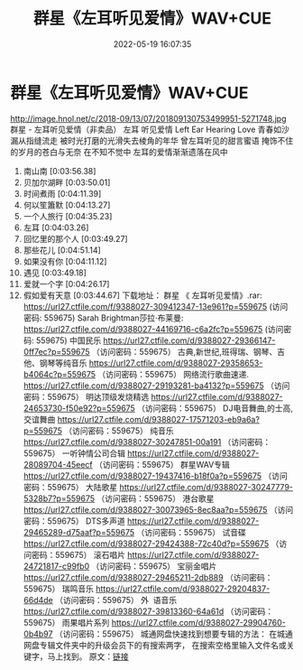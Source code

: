 ﻿---
title: 群星《左耳听见爱情》WAV+CUE
date: 2022-05-19 16:07:35
categories: WAV车载音乐、镜像
tags: 华语中文
---
# 群星《左耳听见爱情》WAV+CUE

http://image.hnol.net/c/2018-09/13/07/201809130753499951-5271748.jpg
群星 -
左耳听见爱情（非卖品）
左耳 听见爱情
Left Ear
Hearing Love
青春如沙漏从指缝流走
被时光打磨的光滑失去棱角的年华
曾左耳听见的甜言蜜语
掩饰不住的岁月的苍白与无奈
在不知不觉中
左耳的爱情渐渐遗落在风中
01. 南山南 [0:03:56.38]
02. 贝加尔湖畔 [0:03:50.01]
03. 时间煮雨 [0:04:11.39]
04. 何以笙簫默 [0:04:13.27]
05. 一个人旅行 [0:04:35.23]
06. 左耳 [0:04:03.26]
07. 回忆里的那个人 [0:03:49.27]
08. 那些花儿 [0:04:51.14]
09. 如果没有你 [0:04:11.12]
10. 遇见 [0:03:49.18]
11. 爱就一个字 [0:04:26.17]
12. 假如爱有天意 [0:03:44.67]
下载地址：
群星 《 左耳听见爱情》.rar: https://url27.ctfile.com/f/9388027-309412347-13e961?p=559675
(访问密码: 559675)
Sarah Brightman莎拉·布莱曼: https://url27.ctfile.com/d/9388027-44169716-c6a2fc?p=559675
(访问密码: 559675)
中国民乐
https://url27.ctfile.com/d/9388027-29366147-0ff7ec?p=559675
（访问密码：559675）
古典,新世纪,班得瑞、钢琴、吉他、钢琴等纯音乐
https://url27.ctfile.com/d/9388027-29358653-b4064c?p=559675
（访问密码：559675）
网络流行歌曲速递.
https://url27.ctfile.com/d/9388027-29193281-ba4132?p=559675
（访问密码：559675）
明达顶级发烧精选
https://url27.ctfile.com/d/9388027-24653730-f50e92?p=559675
（访问密码：559675）
DJ电音舞曲,的士高, 交谊舞曲
https://url27.ctfile.com/d/9388027-17571203-eb9a6a?p=559675
（访问密码：559675）
纯音乐
https://url27.ctfile.com/d/9388027-30247851-00a191
（访问密码：559675）
一听钟情公司合辑
https://url27.ctfile.com/d/9388027-28089704-45eecf
（访问密码：559675）
群星WAV专辑
https://url27.ctfile.com/d/9388027-19437416-b18f0a?p=559675
（访问密码：559675）
大陆歌星
https://url27.ctfile.com/d/9388027-30247779-5328b7?p=559675
（访问密码：559675）
港台歌星
https://url27.ctfile.com/d/9388027-30073965-8ec8aa?p=559675
（访问密码：559675）
DTS多声道
https://url27.ctfile.com/d/9388027-29465289-d75aaf?p=559675
（访问密码：559675）
试音碟
https://url27.ctfile.com/d/9388027-29424388-72c40d?p=559675
（访问密码：559675）
滚石唱片
https://url27.ctfile.com/d/9388027-24721817-c99fb0
（访问密码：559675）
宝丽金唱片
https://url27.ctfile.com/d/9388027-29465211-2db889
（访问密码：559675）
瑞鸣音乐
https://url27.ctfile.com/d/9388027-29204837-66d4de
（访问密码：559675）
外  语音乐
https://url27.ctfile.com/d/9388027-39813360-64a61d
（访问密码：559675）
雨果唱片系列
https://url27.ctfile.com/d/9388027-29904760-0b4b97
（访问密码：559675）
城通网盘快速找到想要专辑的方法：
在城通网盘专辑文件夹中的升级会员下的有搜索两字，
在搜索空格里输入文件名或关键字，马上找到。
原文：[链接](https://blog.sina.com.cn/s/blog_1647c7e7601030xbq.html)